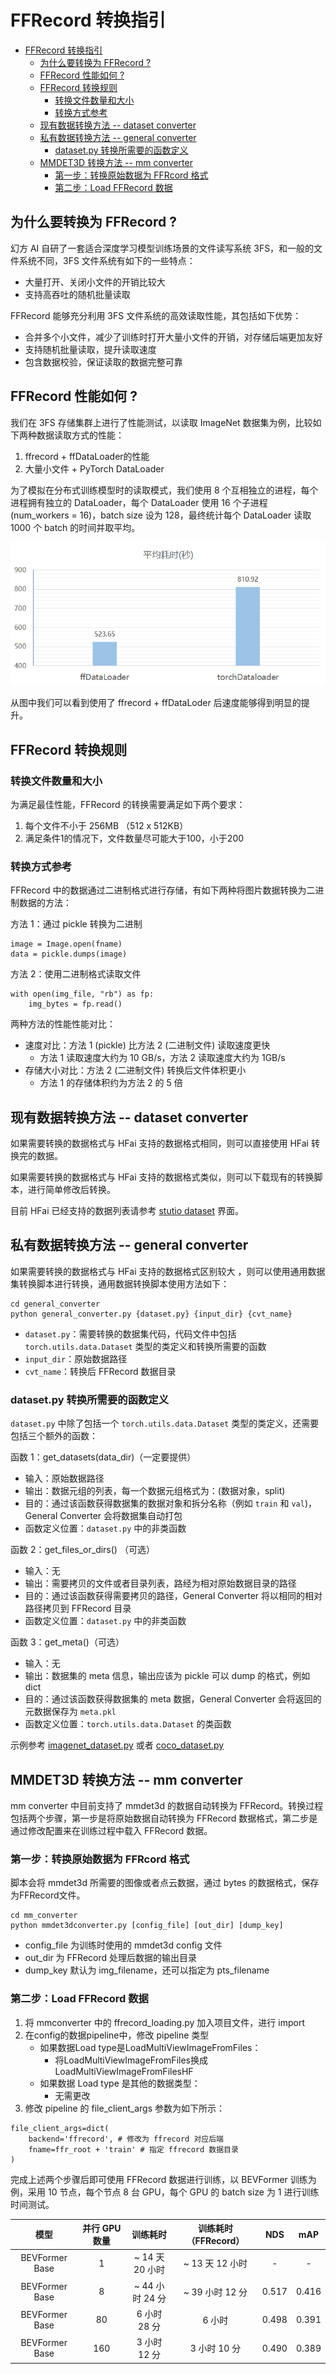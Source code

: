 # FFRecord 转换指引

- [FFRecord 转换指引](#ffrecord-转换指引)
  - [为什么要转换为 FFRecord ?](#为什么要转换为-ffrecord-)
  - [FFRecord 性能如何 ?](#ffrecord-性能如何-)
  - [FFRecord 转换规则](#ffrecord-转换规则)
    - [转换文件数量和大小](#转换文件数量和大小)
    - [转换方式参考](#转换方式参考)
  - [现有数据转换方法 -- dataset converter](#现有数据转换方法----dataset-converter)
  - [私有数据转换方法 -- general converter](#私有数据转换方法----general-converter)
    - [dataset.py 转换所需要的函数定义](#datasetpy-转换所需要的函数定义)
  - [MMDET3D 转换方法 -- mm converter](#mmdet3d-转换方法----mm-converter)
    - [第一步：转换原始数据为 FFRcord 格式](#第一步转换原始数据为-ffrcord-格式)
    - [第二步：Load FFRecord 数据](#第二步load-ffrecord-数据)


## 为什么要转换为 FFRecord ?
幻方 AI 自研了一套适合深度学习模型训练场景的文件读写系统 3FS，和一般的文件系统不同，3FS 文件系统有如下的一些特点：

- 大量打开、关闭小文件的开销比较大
- 支持高吞吐的随机批量读取

FFRecord 能够充分利用 3FS 文件系统的高效读取性能，其包括如下优势：
- 合并多个小文件，减少了训练时打开大量小文件的开销，对存储后端更加友好
- 支持随机批量读取，提升读取速度
- 包含数据校验，保证读取的数据完整可靠

## FFRecord 性能如何 ?
我们在 3FS 存储集群上进行了性能测试，以读取 ImageNet 数据集为例，比较如下两种数据读取方式的性能：
1. ffrecord + ffDataLoader的性能
2. 大量小文件 + PyTorch DataLoader 

为了模拟在分布式训练模型时的读取模式，我们使用 8 个互相独立的进程，每个进程拥有独立的 DataLoader，每个 DataLoader 使用 16 个子进程 (num_workers = 16)，batch size 设为 128，最终统计每个 DataLoader 读取 1000 个 batch 的时间并取平均。

![](./compare_ffr.jpg)

从图中我们可以看到使用了 ffrecord + ffDataLoder 后速度能够得到明显的提升。

## FFRecord 转换规则
### 转换文件数量和大小
为满足最佳性能，FFRecord 的转换需要满足如下两个要求：
1. 每个文件不小于 256MB （512 x 512KB）
2. 满足条件1的情况下，文件数量尽可能大于100，小于200

### 转换方式参考
FFRecord 中的数据通过二进制格式进行存储，有如下两种将图片数据转换为二进制数据的方法：

方法 1：通过 pickle 转换为二进制
```
image = Image.open(fname)
data = pickle.dumps(image)
```

方法 2：使用二进制格式读取文件
```
with open(img_file, "rb") as fp:
    img_bytes = fp.read()
```

两种方法的性能性能对比：

- 速度对比：方法 1 (pickle) 比方法 2 (二进制文件) 读取速度更快
    - 方法 1 读取速度大约为 10 GB/s，方法 2 读取速度大约为 1GB/s
- 存储大小对比：方法 2 (二进制文件) 转换后文件体积更小
    - 方法 1 的存储体积约为方法 2 的 5 倍


## 现有数据转换方法 -- dataset converter

如果需要转换的数据格式与 HFai 支持的数据格式相同，则可以直接使用 HFai 转换完的数据。

如果需要转换的数据格式与 HFai 支持的数据格式类似，则可以下载现有的转换脚本，进行简单修改后转换。

目前 HFai 已经支持的数据列表请参考 [stutio dataset](http://studio.yinghuo.high-flyer.cn/#/datasets) 界面。



## 私有数据转换方法 -- general converter

如果需要转换的数据格式与 HFai 支持的数据格式区别较大
，则可以使用通用数据集转换脚本进行转换，通用数据转换脚本使用方法如下：
```
cd general_converter
python general_converter.py {dataset.py} {input_dir} {cvt_name}
```

- `dataset.py`：需要转换的数据集代码，代码文件中包括 `torch.utils.data.Dataset` 类型的类定义和转换所需要的函数
- `input_dir`：原始数据路径
- `cvt_name`：转换后 FFRecord 数据目录

### dataset.py 转换所需要的函数定义

`dataset.py` 中除了包括一个 `torch.utils.data.Dataset` 类型的类定义，还需要包括三个额外的函数：

函数 1：get_datasets(data_dir)（一定要提供） 
- 输入：原始数据路径
- 输出：数据元组的列表，每一个数据元组格式为：(数据对象，split)
- 目的：通过该函数获得数据集的数据对象和拆分名称（例如 `train` 和 `val`)，General Converter 会将数据集自动打包
- 函数定义位置：`dataset.py` 中的非类函数

函数 2：get_files_or_dirs() （可选）
- 输入：无
- 输出：需要拷贝的文件或者目录列表，路经为相对原始数据目录的路径
- 目的：通过该函数获得需要拷贝的路径，General Converter 将以相同的相对路径拷贝到 FFRecord 目录
- 函数定义位置：`dataset.py` 中的非类函数

函数 3：get_meta()（可选）
- 输入：无
- 输出：数据集的 meta 信息，输出应该为 pickle 可以 dump 的格式，例如 dict
- 目的：通过该函数获得数据集的 meta 数据，General Converter 会将返回的元数据保存为 `meta.pkl`
- 函数定义位置：`torch.utils.data.Dataset` 的类函数

示例参考 [imagenet_dataset.py](general_converter/imagenet_dataset.py) 或者 [coco_dataset.py](general_converter/coco_dataset.py)

## MMDET3D 转换方法 -- mm converter
mm converter 中目前支持了 mmdet3d 的数据自动转换为 FFRecord。转换过程包括两个步骤，第一步是将原始数据自动转换为 FFRecord 数据格式，第二步是通过修改配置来在训练过程中载入 FFRecord 数据。

### 第一步：转换原始数据为 FFRcord 格式
脚本会将 mmdet3d 所需要的图像或者点云数据，通过 bytes 的数据格式，保存为FFRecord文件。
```
cd mm_converter
python mmdet3dconverter.py [config_file] [out_dir] [dump_key]
```
- config_file 为训练时使用的 mmdet3d config 文件
- out_dir 为 FFRecord 处理后数据的输出目录
- dump_key 默认为 img_filename，还可以指定为 pts_filename


### 第二步：Load FFRecord 数据

1. 将 mmconverter 中的 ffrecord_loading.py 加入项目文件，进行 import
2. 在config的数据pipeline中，修改 pipeline 类型
    - 如果数据Load type是LoadMultiViewImageFromFiles：
        - 将LoadMultiViewImageFromFiles换成LoadMultiViewImageFromFilesHF
    - 如果数据 Load type 是其他的数据类型：
        - 无需更改
3. 修改 pipeline 的 file_client_args 参数为如下所示：
```
file_client_args=dict(
    backend='ffrecord', # 修改为 ffrecord 对应后端
    fname=ffr_root + 'train' # 指定 ffrecord 数据目录
)
```

完成上述两个步骤后即可使用 FFRecord 数据进行训练，以 BEVFormer 训练为例，采用 10 节点，每个节点 8 台 GPU，每个 GPU 的 batch size 为 1 进行训练时间测试。

| 模型 | 并行 GPU 数量 | 训练耗时| 训练耗时（FFRecord）| NDS | mAP |
| :----: | :----: | :----: | :----: | :----: | :----: |
| BEVFormer Base  | 1      | ~ 14 天 20 小时 | ~ 13 天 12 小时  | -   | -  |
| BEVFormer Base  | 8      | ~ 44 小时 24 分 | ~ 39 小时 12 分  | 0.517   | 0.416  |
| BEVFormer Base  | 80     | 6 小时 28 分    | 6 小时           | 0.498   | 0.391  |
| BEVFormer Base  | 160    | 3 小时 12 分    | 3 小时 10 分     | 0.490   | 0.389  |
